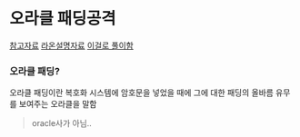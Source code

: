 # 오라클 패딩공격
[참고자료](https://bperhaps.tistory.com/entry/%EC%98%A4%EB%9D%BC%ED%81%B4-%ED%8C%A8%EB%94%A9-%EA%B3%B5%EA%B2%A9-%EA%B8%B0%EC%B4%88-%EC%84%A4%EB%AA%85-Oracle-Padding-Attack)
[라온설명자료](https://core-research-team.github.io/2020-03-30/Padding-Oracle-Attack)
[이걸로 풀이함](https://aboutsc.tistory.com/119)

### 오라클 패딩?
오라클 패딩이란 복호화 시스템에 암호문을 넣었을 때에 그에 대한 패딩의 올바름 유무를 보여주는 오라클을 말함
> oracle사가 아님..

